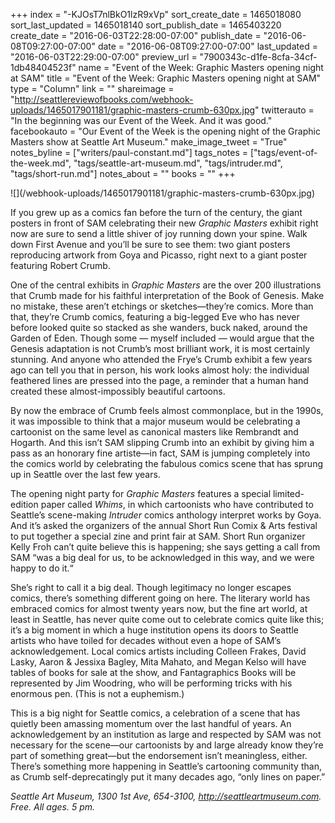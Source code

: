 +++
index = "-KJOsT7nlBkO1lzR9xVp"
sort_create_date = 1465018080
sort_last_updated = 1465018140
sort_publish_date = 1465403220
create_date = "2016-06-03T22:28:00-07:00"
publish_date = "2016-06-08T09:27:00-07:00"
date = "2016-06-08T09:27:00-07:00"
last_updated = "2016-06-03T22:29:00-07:00"
preview_url = "7900343c-d1fe-8cfa-34cf-1db48404523f"
name = "Event of the Week: Graphic Masters opening night at SAM"
title = "Event of the Week: Graphic Masters opening night at SAM"
type = "Column"
link = ""
shareimage = "http://seattlereviewofbooks.com/webhook-uploads/1465017901181/graphic-masters-crumb-630px.jpg"
twitterauto = "In the beginning was our Event of the Week. And it was good."
facebookauto = "Our Event of the Week is the opening night of the Graphic Masters show at Seattle Art Museum."
make_image_tweet = "True"
notes_byline = ["writers/paul-constant.md"]
tags_notes = ["tags/event-of-the-week.md", "tags/seattle-art-museum.md", "tags/intruder.md", "tags/short-run.md"]
notes_about = ""
books = ""
+++
<p class="image-left">![](/webhook-uploads/1465017901181/graphic-masters-crumb-630px.jpg)</p>

If you grew up as a comics fan before the turn of the century, the giant posters in front of SAM celebrating their new *Graphic Masters* exhibit right now are sure to send a little shiver of joy running down your spine. Walk down First Avenue and you’ll be sure to see them: two giant posters reproducing artwork from Goya and Picasso, right next to a giant poster featuring Robert Crumb. 

One of the central exhibits in *Graphic Masters* are the over 200 illustrations that Crumb made for his faithful interpretation of the Book of Genesis. Make no mistake, these aren’t etchings or sketches—they’re comics. More than that, they’re Crumb comics, featuring a big-legged Eve who has never before looked quite so stacked as she wanders, buck naked, around the Garden of Eden. Though some — myself included — would argue that the Genesis adaptation is not Crumb’s most brilliant work, it is most certainly stunning. And anyone who attended the Frye’s Crumb exhibit a few years ago can tell you that in person, his work looks almost holy: the individual feathered lines are pressed into the page, a reminder that a human hand created these almost-impossibly beautiful cartoons.

By now the embrace of Crumb feels almost commonplace, but in the 1990s, it was impossible to think that a major museum would be celebrating a cartoonist on the same level as canonical masters like Rembrandt and Hogarth. And this isn’t SAM slipping Crumb into an exhibit by giving him a pass as an honorary fine artiste—in fact, SAM is jumping completely into the comics world by celebrating the fabulous comics scene that has sprung up in Seattle over the last few years.

The opening night party for *Graphic Masters* features a special limited-edition paper called *Whims*, in which cartoonists who have contributed to Seattle’s scene-making *Intruder* comics anthology interpret works by Goya. And it’s asked the organizers of the annual Short Run Comix & Arts festival to put together a special zine and print fair at SAM. Short Run organizer Kelly Froh can’t quite believe this is happening; she says getting a call from SAM “was a big deal for us, to be acknowledged in this way, and we were happy to do it.“

She’s right to call it a big deal. Though legitimacy no longer escapes comics, there’s something different going on here. The literary world has embraced comics for almost twenty years now, but the fine art world, at least in Seattle, has never quite come out to celebrate comics quite like this; it’s a big moment in which a huge institution opens its doors to Seattle artists who have toiled for decades without even a hope of SAM’s acknowledgement.  Local comics artists including Colleen Frakes, David Lasky, Aaron & Jessixa Bagley, Mita Mahato, and Megan Kelso will have tables of books for sale at the show, and Fantagraphics Books will be represented by Jim Woodring, who will be performing tricks with his enormous pen. (This is not a euphemism.) 

This is a big night for Seattle comics, a celebration of a scene that has quietly been amassing momentum over the last handful of years. An acknowledgement by an institution as large and respected by SAM was not necessary for the scene—our cartoonists by and large already know they’re part of something great—but the endorsement isn’t meaningless, either. There’s something more happening in Seattle’s cartooning community than, as Crumb self-deprecatingly put it many decades ago, “only lines on paper.”

*Seattle Art Museum, 1300 1st Ave, 654-3100, http://seattleartmuseum.com. Free. All ages. 5 pm.* 